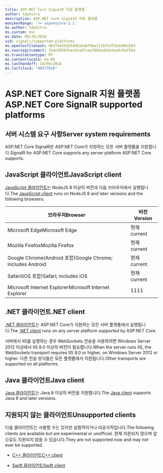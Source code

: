 ```yaml
---
title: ASP.NET Core SignalR 지원 플랫폼
author: tdykstra
description: ASP.NET Core SignalR 지원 플랫폼
monikerRange: '>= aspnetcore-2.1'
ms.author: tdykstra
ms.custom: mvc
ms.date: 09/26/2018
uid: signalr/supported-platforms
ms.openlocfilehash: d6d74a55d35ddb34a6f66a171bfe3f343dd61b63
ms.sourcegitcommit: 7b4e3936feacb1a8fcea7802aab3e2ea9c8af5b4
ms.translationtype: MT
ms.contentlocale: ko-KR
ms.lasthandoff: 10/04/2018
ms.locfileid: "48577628"
---
```

# <a name="aspnet-core-signalr-supported-platforms"></a><span data-ttu-id="e2731-103">ASP.NET Core SignalR 지원 플랫폼</span><span class="sxs-lookup"><span data-stu-id="e2731-103">ASP.NET Core SignalR supported platforms</span></span>

## <a name="server-system-requirements"></a><span data-ttu-id="e2731-104">서버 시스템 요구 사항</span><span class="sxs-lookup"><span data-stu-id="e2731-104">Server system requirements</span></span>

<span data-ttu-id="e2731-105">ASP.NET Core SignalR은 ASP.NET Core가 지원하는 모든 서버 플랫폼을 지원합니다.</span><span class="sxs-lookup"><span data-stu-id="e2731-105">SignalR for ASP.NET Core supports any server platform ASP.NET Core supports.</span></span>

## <a name="javascript-client"></a><span data-ttu-id="e2731-106">JavaScript 클라이언트</span><span class="sxs-lookup"><span data-stu-id="e2731-106">JavaScript client</span></span>

<span data-ttu-id="e2731-107">[JavaScript 클라이언트](https://www.npmjs.com/package/@aspnet/signalr)는 NodeJS 8 이상의 버전과 다음 브라우저에서 실행됩니다.</span><span class="sxs-lookup"><span data-stu-id="e2731-107">The [JavaScript client](https://www.npmjs.com/package/@aspnet/signalr) runs on NodeJS 8 and later versions and the following browsers:</span></span>

| <span data-ttu-id="e2731-108">브라우저</span><span class="sxs-lookup"><span data-stu-id="e2731-108">Browser</span></span> | <span data-ttu-id="e2731-109">버전</span><span class="sxs-lookup"><span data-stu-id="e2731-109">Version</span></span> |
| ------- | ------- |
| <span data-ttu-id="e2731-110">Microsoft Edge</span><span class="sxs-lookup"><span data-stu-id="e2731-110">Microsoft Edge</span></span> | <span data-ttu-id="e2731-111">현재</span><span class="sxs-lookup"><span data-stu-id="e2731-111">current</span></span> |
| <span data-ttu-id="e2731-112">Mozilla Firefox</span><span class="sxs-lookup"><span data-stu-id="e2731-112">Mozilla Firefox</span></span> | <span data-ttu-id="e2731-113">현재</span><span class="sxs-lookup"><span data-stu-id="e2731-113">current</span></span> |
| <span data-ttu-id="e2731-114">Google Chrome(Android 포함)</span><span class="sxs-lookup"><span data-stu-id="e2731-114">Google Chrome; includes Android</span></span> | <span data-ttu-id="e2731-115">현재</span><span class="sxs-lookup"><span data-stu-id="e2731-115">current</span></span> |
| <span data-ttu-id="e2731-116">Safari(iOS 포함)</span><span class="sxs-lookup"><span data-stu-id="e2731-116">Safari; includes iOS</span></span> | <span data-ttu-id="e2731-117">현재</span><span class="sxs-lookup"><span data-stu-id="e2731-117">current</span></span> |
| <span data-ttu-id="e2731-118">Microsoft Internet Explorer</span><span class="sxs-lookup"><span data-stu-id="e2731-118">Microsoft Internet Explorer</span></span> | <span data-ttu-id="e2731-119">11</span><span class="sxs-lookup"><span data-stu-id="e2731-119">11</span></span> |
 
## <a name="net-client"></a><span data-ttu-id="e2731-120">.NET 클라이언트</span><span class="sxs-lookup"><span data-stu-id="e2731-120">.NET client</span></span>

<span data-ttu-id="e2731-121">[.NET 클라이언트](https://www.nuget.org/packages/Microsoft.AspNetCore.SignalR/)는 ASP.NET Core가 지원하는 모든 서버 플랫폼에서 실행됩니다.</span><span class="sxs-lookup"><span data-stu-id="e2731-121">The [.NET client](https://www.nuget.org/packages/Microsoft.AspNetCore.SignalR/) runs on any server platform supported by ASP.NET Core.</span></span>

<span data-ttu-id="e2731-122">서버에서 IIS를 실행하는 경우 WebSockets 전송을 사용하려면 Windows Server 2012 이상에서 IIS 8.0 이상의 버전이 필요합니다.</span><span class="sxs-lookup"><span data-stu-id="e2731-122">When the server runs IIS, the WebSockets transport requires IIS 8.0 or higher, on Windows Server 2012 or higher.</span></span> <span data-ttu-id="e2731-123">다른 전송 방식들은 모든 플랫폼에서 지원됩니다.</span><span class="sxs-lookup"><span data-stu-id="e2731-123">Other transports are supported on all platforms.</span></span>

## <a name="java-client"></a><span data-ttu-id="e2731-124">Java 클라이언트</span><span class="sxs-lookup"><span data-stu-id="e2731-124">Java client</span></span>

<span data-ttu-id="e2731-125">[Java 클라이언트](https://search.maven.org/artifact/com.microsoft.aspnet/signalr)는 Java 8 이상의 버전을 지원합니다.</span><span class="sxs-lookup"><span data-stu-id="e2731-125">The [Java client](https://search.maven.org/artifact/com.microsoft.aspnet/signalr) supports Java 8 and later versions.</span></span>

## <a name="unsupported-clients"></a><span data-ttu-id="e2731-126">지원되지 않는 클라이언트</span><span class="sxs-lookup"><span data-stu-id="e2731-126">Unsupported clients</span></span>

<span data-ttu-id="e2731-127">다음 클라이언트는 사용할 수는 있지만 실험적이거나 비공식적입니다.</span><span class="sxs-lookup"><span data-stu-id="e2731-127">The following clients are available but are experimental or unofficial.</span></span> <span data-ttu-id="e2731-128">현재 지원되지 않으며 앞으로도 지원되지 않을 수 있습니다.</span><span class="sxs-lookup"><span data-stu-id="e2731-128">They are not supported now and may not ever be supported.</span></span>

* [<span data-ttu-id="e2731-129">C++ 클라이언트</span><span class="sxs-lookup"><span data-stu-id="e2731-129">C++ client</span></span>](https://github.com/aspnet/SignalR/tree/master/clients/cpp)

* [<span data-ttu-id="e2731-130">Swift 클라이언트</span><span class="sxs-lookup"><span data-stu-id="e2731-130">Swift client</span></span>](https://github.com/moozzyk/SignalR-Client-Swift)
